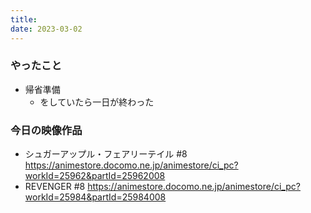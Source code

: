 ```yaml
---
title:
date: 2023-03-02
---
```


### やったこと
+ 帰省準備
  + をしていたら一日が終わった

### 今日の映像作品
+ シュガーアップル・フェアリーテイル #8 <https://animestore.docomo.ne.jp/animestore/ci_pc?workId=25962&partId=25962008>
+ REVENGER #8 <https://animestore.docomo.ne.jp/animestore/ci_pc?workId=25984&partId=25984008>
